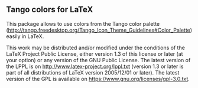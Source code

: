 Tango colors for LaTeX
----------------------

This package allows to use colors from the Tango color palette (http://tango.freedesktop.org/Tango_Icon_Theme_Guidelines#Color_Palette)
easily in LaTeX.

This work may be distributed and/or modified under the conditions of the LaTeX Project Public License,
either version 1.3 of this license or later (at your option) or any version of the GNU Public License.
The latest version of the LPPL is on http://www.latex-project.org/lppl.txt (version 1.3 or later is
part of all distributions of LaTeX version 2005/12/01 or later). The latest version of the GPL is
available on https://www.gnu.org/licenses/gpl-3.0.txt.
